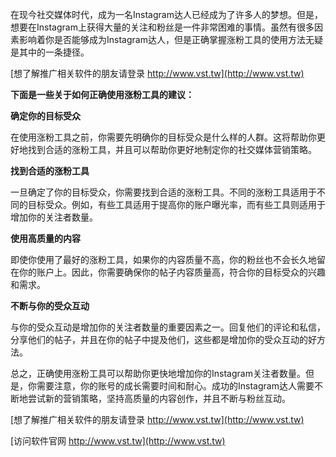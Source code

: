 在现今社交媒体时代，成为一名Instagram达人已经成为了许多人的梦想。但是，想要在Instagram上获得大量的关注和粉丝是一件非常困难的事情。虽然有很多因素影响着你是否能够成为Instagram达人，但是正确掌握涨粉工具的使用方法无疑是其中的一条捷径。

[想了解推广相关软件的朋友请登录 http://www.vst.tw](http://www.vst.tw)

**下面是一些关于如何正确使用涨粉工具的建议：**

**确定你的目标受众**

在使用涨粉工具之前，你需要先明确你的目标受众是什么样的人群。这将帮助你更好地找到合适的涨粉工具，并且可以帮助你更好地制定你的社交媒体营销策略。

**找到合适的涨粉工具**

一旦确定了你的目标受众，你需要找到合适的涨粉工具。不同的涨粉工具适用于不同的目标受众。例如，有些工具适用于提高你的账户曝光率，而有些工具则适用于增加你的关注者数量。

**使用高质量的内容**

即使你使用了最好的涨粉工具，如果你的内容质量不高，你的粉丝也不会长久地留在你的账户上。因此，你需要确保你的帖子内容质量高，符合你的目标受众的兴趣和需求。

**不断与你的受众互动**

与你的受众互动是增加你的关注者数量的重要因素之一。回复他们的评论和私信，分享他们的帖子，并且在你的帖子中提及他们，这些都是增加你的受众互动的好方法。

总之，正确使用涨粉工具可以帮助你更快地增加你的Instagram关注者数量。但是，你需要注意，你的账号的成长需要时间和耐心。成功的Instagram达人需要不断地尝试新的营销策略，坚持高质量的内容创作，并且不断与粉丝互动。

[想了解推广相关软件的朋友请登录 http://www.vst.tw](http://www.vst.tw)


[访问软件官网 http://www.vst.tw](http://www.vst.tw)
